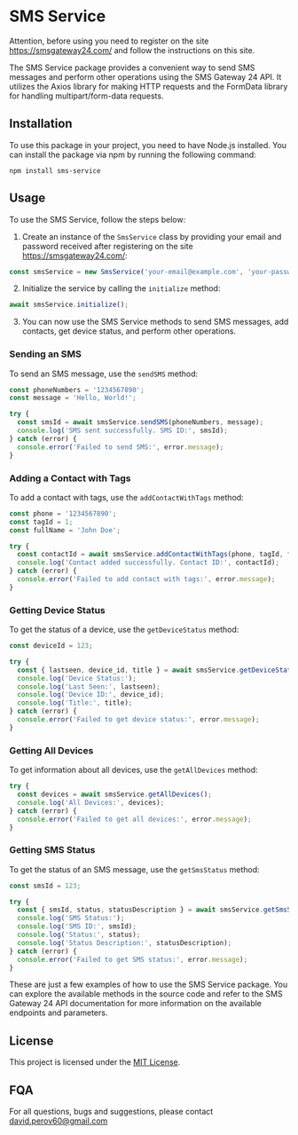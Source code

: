 # SMS Service
Attention, before using you need to register on the site https://smsgateway24.com/ and follow the instructions on this site.

The SMS Service package provides a convenient way to send SMS messages and perform other operations using the SMS Gateway 24 API. It utilizes the Axios library for making HTTP requests and the FormData library for handling multipart/form-data requests.

## Installation

To use this package in your project, you need to have Node.js installed. You can install the package via npm by running the following command:

```shell
npm install sms-service
```

## Usage

To use the SMS Service, follow the steps below:

1. Create an instance of the `SmsService` class by providing your email and password received after registering on the site https://smsgateway24.com/:

```javascript
const smsService = new SmsService('your-email@example.com', 'your-password');
```

2. Initialize the service by calling the `initialize` method:

```javascript
await smsService.initialize();
```

3. You can now use the SMS Service methods to send SMS messages, add contacts, get device status, and perform other operations.

### Sending an SMS

To send an SMS message, use the `sendSMS` method:

```javascript
const phoneNumbers = '1234567890';
const message = 'Hello, World!';

try {
  const smsId = await smsService.sendSMS(phoneNumbers, message);
  console.log('SMS sent successfully. SMS ID:', smsId);
} catch (error) {
  console.error('Failed to send SMS:', error.message);
}
```

### Adding a Contact with Tags

To add a contact with tags, use the `addContactWithTags` method:

```javascript
const phone = '1234567890';
const tagId = 1;
const fullName = 'John Doe';

try {
  const contactId = await smsService.addContactWithTags(phone, tagId, fullName);
  console.log('Contact added successfully. Contact ID:', contactId);
} catch (error) {
  console.error('Failed to add contact with tags:', error.message);
}
```

### Getting Device Status

To get the status of a device, use the `getDeviceStatus` method:

```javascript
const deviceId = 123;

try {
  const { lastseen, device_id, title } = await smsService.getDeviceStatus(deviceId);
  console.log('Device Status:');
  console.log('Last Seen:', lastseen);
  console.log('Device ID:', device_id);
  console.log('Title:', title);
} catch (error) {
  console.error('Failed to get device status:', error.message);
}
```

### Getting All Devices

To get information about all devices, use the `getAllDevices` method:

```javascript
try {
  const devices = await smsService.getAllDevices();
  console.log('All Devices:', devices);
} catch (error) {
  console.error('Failed to get all devices:', error.message);
}
```

### Getting SMS Status

To get the status of an SMS message, use the `getSmsStatus` method:

```javascript
const smsId = 123;

try {
  const { smsId, status, statusDescription } = await smsService.getSmsStatus(smsId);
  console.log('SMS Status:');
  console.log('SMS ID:', smsId);
  console.log('Status:', status);
  console.log('Status Description:', statusDescription);
} catch (error) {
  console.error('Failed to get SMS status:', error.message);
}
```

These are just a few examples of how to use the SMS Service package. You can explore the available methods in the source code and refer to the SMS Gateway 24 API documentation for more information on the available endpoints and parameters.

## License



This project is licensed under the [MIT License](LICENSE).

## FQA

For all questions, bugs and suggestions, please contact david.perov60@gmail.com